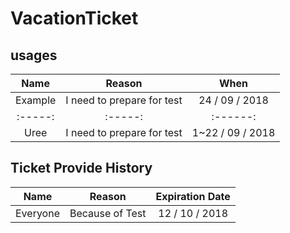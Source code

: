 # VacationTicket


## usages
| Name | Reason | When |
|:-----:|:-----:|:------:|
| Example | I need to prepare for test | 24 / 09 / 2018 |
|:-----:|:-----:|:------:|
| Uree | I need to prepare for test | 1~22 / 09 / 2018 |


## Ticket Provide History
| Name | Reason | Expiration Date |
|:-----:|:-----:|:------:|
| Everyone | Because of Test | 12 / 10 / 2018 |

